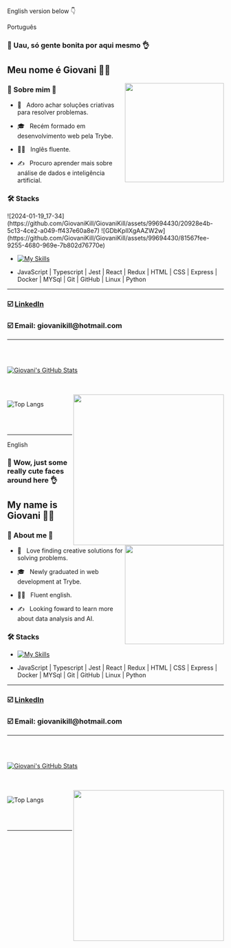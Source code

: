 English version below 👇

Português
### 🧐 Uau, só gente bonita por aqui mesmo 👌 <h2> Meu nome é Giovani 🙋‍♂️ </h2>

<img align='right' src="https://media.giphy.com/media/3oKIPnAiaMCws8nOsE/giphy.gif" width="230">

<h3> 🌌 Sobre mim 🗿 </h3>



- 🤔 &nbsp; Adoro achar soluções criativas para resolver problemas.

- 🎓 &nbsp; Recém formado em desenvolvimento web pela Trybe.

- 👨🏻 &nbsp; Inglês fluente.

- ✍️ &nbsp; Procuro aprender mais sobre análise de dados e inteligência artificial.



<h3>🛠 Stacks</h3>![2024-01-19_17-34](https://github.com/GiovaniKill/GiovaniKill/assets/99694430/20928e4b-5c13-4ce2-a049-ff437e60a8e7)
![GDbKpIIXgAAZW2w](https://github.com/GiovaniKill/GiovaniKill/assets/99694430/81567fee-9255-4680-969e-7b802d76770e)


- [![My Skills](https://skillicons.dev/icons?i=js,ts,jest,react,redux,html,css,express,docker,mysql,git,github,linux,python)](https://skillicons.dev)

- JavaScript | Typescript | Jest | React | Redux | HTML | CSS | Express | Docker | MYSql | Git | GitHub | Linux | Python

<hr>

<h3> ☑️ <a href="https://www.linkedin.com/in/giovanikill/">LinkedIn<a/>  </h3>
<h3> ☑️ <b>Email:</b> giovanikill@hotmail.com  </h3>

<hr>  

<br/><br/>

[![Giovani's GitHub Stats](https://github-readme-stats.vercel.app/api?username=GiovaniKill&show_icons=true)](https://github.com/GiovaniKill)

<br/>

<br/>

<img src="https://media.giphy.com/media/9rtpurjbqiqZXbBBet/giphy.gif" width="350" align='right'>

![Top Langs](https://github-readme-stats.vercel.app/api/top-langs/?username=GiovaniKill&show_icons=true)

<br><br>



<hr>
  
  
English
### 🧐 Wow, just some really cute faces around here 👌 <h2> My name is Giovani 🙋‍♂️ </h2>

<img align='right' src="https://media.giphy.com/media/3oKIPnAiaMCws8nOsE/giphy.gif" width="230">

<h3> 🌌 About me 🗿 </h3>



- 🤔 &nbsp; Love finding creative solutions for solving problems.

- 🎓 &nbsp; Newly graduated in web development at Trybe.

- 👨🏻 &nbsp; Fluent english.

- ✍️ &nbsp; Looking foward to learn more about data analysis and AI.



<h3>🛠 Stacks</h3>

- [![My Skills](https://skillicons.dev/icons?i=js,ts,jest,react,redux,html,css,express,docker,mysql,git,github,linux,python)](https://skillicons.dev)

- JavaScript | Typescript | Jest | React | Redux | HTML | CSS | Express | Docker | MYSql | Git | GitHub | Linux | Python

<hr>

<h3> ☑️ <a href="https://www.linkedin.com/in/giovanikill/">LinkedIn<a/>  </h3>
<h3> ☑️ <b>Email:</b> giovanikill@hotmail.com  </h3>

<hr>  

<br/><br/>

[![Giovani's GitHub Stats](https://github-readme-stats.vercel.app/api?username=GiovaniKill&show_icons=true)](https://github.com/GiovaniKill)

<br/>

<br/>

<img src="https://media.giphy.com/media/9rtpurjbqiqZXbBBet/giphy.gif" width="350" align='right'>

![Top Langs](https://github-readme-stats.vercel.app/api/top-langs/?username=GiovaniKill&show_icons=true)

<br><br>



<hr>


